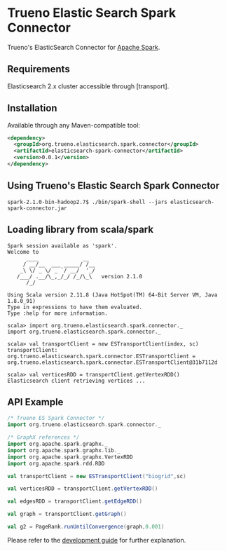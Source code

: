 # Trueno Elastic Search Spark Connector

Trueno's ElasticSearch Connector for [Apache Spark](#apache-spark).

## Requirements
Elasticsearch 2.x cluster accessible through [transport].

## Installation

Available through any Maven-compatible tool:

```xml
<dependency>
  <groupId>org.trueno.elasticsearch.spark.connector</groupId>
  <artifactId>elasticsearch-spark-connector</artifactId>
  <version>0.0.1</version>
</dependency>
```

## Using Trueno's Elastic Search Spark Connector

```
spark-2.1.0-bin-hadoop2.7$ ./bin/spark-shell --jars elasticsearch-spark-connector.jar 
```

## Loading library from scala/spark

```
Spark session available as 'spark'.
Welcome to
      ____              __
     / __/__  ___ _____/ /__
    _\ \/ _ \/ _ `/ __/  '_/
   /___/ .__/\_,_/_/ /_/\_\   version 2.1.0
      /_/
         
Using Scala version 2.11.8 (Java HotSpot(TM) 64-Bit Server VM, Java 1.8.0_91)
Type in expressions to have them evaluated.
Type :help for more information.

scala> import org.trueno.elasticsearch.spark.connector._
import org.trueno.elasticsearch.spark.connector._

scala> val transportClient = new ESTransportClient(index, sc)
transportClient: org.trueno.elasticsearch.spark.connector.ESTransportClient = org.trueno.elasticsearch.spark.connector.ESTransportClient@31b7112d

scala> val verticesRDD = transportClient.getVertexRDD()
Elasticsearch client retrieving vertices ... 
```

## API Example

```scala
/* Trueno ES Spark Connector */
import org.trueno.elasticsearch.spark.connector._

/* GraphX references */
import org.apache.spark.graphx._
import org.apache.spark.graphx.lib._
import org.apache.spark.graphx.VertexRDD
import org.apache.spark.rdd.RDD

val transportClient = new ESTransportClient("biogrid",sc)

val verticesRDD = transportClient.getVertexRDD()

val edgesRDD = transportClient.getEdgeRDD()

val graph = transportClient.getGraph()

val g2 = PageRank.runUntilConvergence(graph,0.001)

```

Please refer to the [development guide](./development-guide.md) for further explanation.
